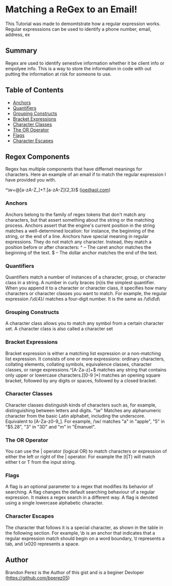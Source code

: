 # Matching a ReGex to an Email!

This Tutorial was made to demomtstrate how a regular expression works. Regular expresssions can be used to identify a phone number, email, address, ex

## Summary
Regex are used to identify senestive information whether it be client info or empolyee info. This is a way to store the information in code with out putting the information at risk for someone to use.


## Table of Contents

- [Anchors](#anchors)
- [Quantifiers](#quantifiers)
- [Grouping Constructs](#grouping-constructs)
- [Bracket Expressions](#bracket-expressions)
- [Character Classes](#character-classes)
- [The OR Operator](#the-or-operator)
- [Flags](#flags)
- [Character Escapes](#character-escapes)

## Regex Components
Regex has multiple components that have differnet meanings for characters. Here an example of an email if to match the regular expression I have provided you with. 

^\w+@[a-zA-Z_]+?\.[a-zA-Z]{2,3}$ (joe@aol.com)

### Anchors
Anchors belong to the family of regex tokens that don't match any characters, but that assert something about the string or the matching process. Anchors assert that the engine's current position in the string matches a well-determined location: for instance, the beginning of the string, or the end of a line.
Anchors have special meaning in regular expressions. They do not match any character. Instead, they match a position before or after characters:
 ^ – The caret anchor matches the beginning of the text.
 $ – The dollar anchor matches the end of the text.

### Quantifiers
Quantifiers match a number of instances of a character, group, or character class in a string.
A number in curly braces {n}is the simplest quantifier. When you append it to a character or character class, it specifies how many characters or character classes you want to match.
For example, the regular expression /\d{4}/ matches a four-digit number. It is the same as /\d\d\d\

### Grouping Constructs
A character class allows you to match any symbol from a certain character set. A character class is also called a character set

### Bracket Expressions
 Bracket expression is either a matching list expression or a non-matching list expression. It consists of one or more expressions: ordinary characters, collating elements, collating symbols, equivalence classes, character classes, or range expressions.^[A-Za-z]+$ matches any string that contains only upper or lowercase characters.\[[0-9 ]*\] matches an opening square bracket, followed by any digits or spaces, followed by a closed bracket.

### Character Classes
Character classes distinguish kinds of characters such as, for example, distinguishing between letters and digits.
 "\w" Matches any alphanumeric character from the basic Latin alphabet, including the underscore. Equivalent to [A-Za-z0-9_]. For example, /\w/ matches "a" in "apple", "5" in "$5.28", "3" in "3D" and "m" in "Émanuel".

### The OR Operator
You can use the | operator (logical OR) to match characters or expression of either the left or right of the | operator. For example the (t|T) will match either t or T from the input string.
### Flags
A flag is an optional parameter to a regex that modifies its behavior of searching. A flag changes the default searching behaviour of a regular expression. It makes a regex search in a different way. A flag is denoted using a single lowercase alphabetic character.
### Character Escapes
The character that follows it is a special character, as shown in the table in the following section. For example, \b is an anchor that indicates that a regular expression match should begin on a word boundary, \t represents a tab, and \x020 represents a space.

## Author

Brandon Perez is the Author of this gist and is a beginer Devloper (https://github.com/bperez05)
